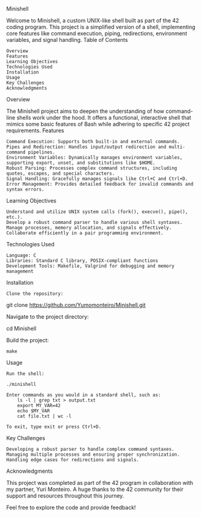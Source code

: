 Minishell

Welcome to Minishell, a custom UNIX-like shell built as part of the 42 coding program. This project is a simplified version of a shell, implementing core features like command execution, piping, redirections, environment variables, and signal handling.
Table of Contents

    Overview
    Features
    Learning Objectives
    Technologies Used
    Installation
    Usage
    Key Challenges
    Acknowledgments

Overview

The Minishell project aims to deepen the understanding of how command-line shells work under the hood. It offers a functional, interactive shell that mimics some basic features of Bash while adhering to specific 42 project requirements.
Features

    Command Execution: Supports both built-in and external commands.
    Pipes and Redirection: Handles input/output redirection and multi-command pipelines.
    Environment Variables: Dynamically manages environment variables, supporting export, unset, and substitutions like $HOME.
    Robust Parsing: Processes complex command structures, including quotes, escapes, and special characters.
    Signal Handling: Gracefully manages signals like Ctrl+C and Ctrl+D.
    Error Management: Provides detailed feedback for invalid commands and syntax errors.

Learning Objectives

    Understand and utilize UNIX system calls (fork(), execve(), pipe(), etc.).
    Develop a robust command parser to handle various shell syntaxes.
    Manage processes, memory allocation, and signals effectively.
    Collaborate efficiently in a pair programming environment.

Technologies Used

    Language: C
    Libraries: Standard C library, POSIX-compliant functions
    Development Tools: Makefile, Valgrind for debugging and memory management

Installation

    Clone the repository:

git clone https://github.com/Yumomonteiro/Minishell.git  

Navigate to the project directory:

cd Minishell  

Build the project:

    make  

Usage

    Run the shell:

    ./minishell  

    Enter commands as you would in a standard shell, such as:
        ls -l | grep txt > output.txt
        export MY_VAR=42
        echo $MY_VAR
        cat file.txt | wc -l

    To exit, type exit or press Ctrl+D.

Key Challenges

    Developing a robust parser to handle complex command syntaxes.
    Managing multiple processes and ensuring proper synchronization.
    Handling edge cases for redirections and signals.

Acknowledgments

This project was completed as part of the 42 program in collaboration with my partner, Yuri Monteiro. A huge thanks to the 42 community for their support and resources throughout this journey.

Feel free to explore the code and provide feedback!
